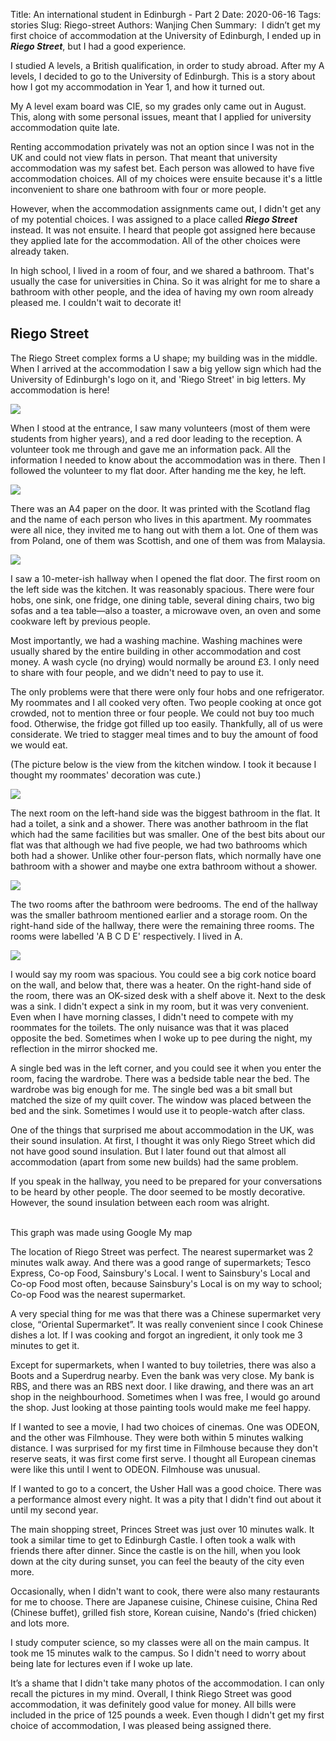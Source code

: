 Title: An international student in Edinburgh - Part 2
Date: 2020-06-16
Tags: stories
Slug: Riego-street
Authors: Wanjing Chen
Summary: <img src="/images/riego/riegostreet.jpg" alt="" class="headerimg"/> I didn’t get my first choice of accommodation at the University of Edinburgh, I ended up in ***Riego Street***, but I had a good experience.

I studied A levels, a British qualification, in order to study abroad. After my A levels, I decided to go to the University of Edinburgh. This is a story about how I got my accommodation in Year 1, and how it turned out.

My A level exam board was CIE, so my grades only came out in August. This, along with some personal issues, meant that I applied for university accommodation quite late.

Renting accommodation privately was not an option since I was not in the UK and could not view flats in person. That meant that university accommodation was my safest bet. Each person was allowed to have five accommodation choices. All of my choices were ensuite because it's a little inconvenient to share one bathroom with four or more people.

However, when the accommodation assignments came out, I didn't get any of my potential choices. I was assigned to a place called ***Riego Street*** instead. It was not ensuite. I heard that people got assigned here because they applied late for the accommodation. All of the other choices were already taken.

In high school, I lived in a room of four, and we shared a bathroom. That's usually the case for universities in China. So it was alright for me to share a bathroom with other people, and the idea of having my own room already pleased me. I couldn't wait to decorate it!

## Riego Street
The Riego Street complex forms a U shape; my building was in the middle. When I arrived at the accommodation I saw a big yellow sign which had the University of Edinburgh's logo on it, and 'Riego Street' in big letters. My accommodation is here!

![](/images/riego/riegostreet.jpg)

When I stood at the entrance, I saw many volunteers (most of them were students from higher years), and a red door leading to the reception. A volunteer took me through and gave me an information pack. All the information I needed to know about the accommodation was in there. Then I followed the volunteer to my flat door. After handing me the key, he left.

![](/images/riego/riegobuilding.jpg)

There was an A4 paper on the door. It was printed with the Scotland flag and the name of each person who lives in this apartment. My roommates were all nice, they invited me to hang out with them a lot. One of them was from Poland, one of them was Scottish, and one of them was from Malaysia.

![](/images/riego/flatdoorflag.jpg)

I saw a 10-meter-ish hallway when I opened the flat door. The first room on the left side was the kitchen. It was reasonably spacious. There were four hobs, one sink, one fridge, one dining table, several dining chairs, two big sofas and a tea table—also a toaster, a microwave oven, an oven and some cookware left by previous people.

Most importantly, we had a washing machine. Washing machines were usually shared by the entire building in other accommodation and cost money. A wash cycle (no drying) would normally be around £3. I only need to share with four people, and we didn't need to pay to use it.

The only problems were that there were only four hobs and one refrigerator. My roommates and I all cooked very often. Two people cooking at once got crowded, not to mention three or four people. We could not buy too much food. Otherwise, the fridge got filled up too easily. Thankfully, all of us were considerate. We tried to stagger meal times and to buy the amount of food we would eat.

(The picture below is the view from the kitchen window. I took it because I thought my roommates' decoration was cute.)

![](/images/riego/kitchenwindowoutside.jpg)

The next room on the left-hand side was the biggest bathroom in the flat. It had a toilet, a sink and a shower. There was another bathroom in the flat which had the same facilities but was smaller. One of the best bits about our flat was that although we had five people, we had two bathrooms which both had a shower. Unlike other four-person flats, which normally have one bathroom with a shower and maybe one extra bathroom without a shower.

![](/images/riego/riegoflatlayout.jpg)

The two rooms after the bathroom were bedrooms. The end of the hallway was the smaller bathroom mentioned earlier and a storage room. On the right-hand side of the hallway, there were the remaining three rooms. The rooms were labelled 'A B C D E' respectively. I lived in A.

![](/images/riego/riegobedroomlayout.jpg)

I would say my room was spacious. You could see a big cork notice board on the wall, and below that, there was a heater. On the right-hand side of the room, there was an OK-sized desk with a shelf above it. Next to the desk was a sink. I didn't expect a sink in my room, but it was very convenient. Even when I have morning classes, I didn't need to compete with my roommates for the toilets. The only nuisance was that it was placed opposite the bed. Sometimes when I woke up to pee during the night, my reflection in the mirror shocked me.

A single bed was in the left corner, and you could see it when you enter the room, facing the wardrobe. There was a bedside table near the bed. The wardrobe was big enough for me. The single bed was a bit small but matched the size of my quilt cover. The window was placed between the bed and the sink. Sometimes I would use it to people-watch after class.

One of the things that surprised me about accommodation in the UK, was their sound insulation. At first, I thought it was only Riego Street which did not have good sound insulation. But I later found out that almost all accommodation (apart from some new builds) had the same problem.

If you speak in the hallway, you need to be prepared for your conversations to be heard by other people. The door seemed to be mostly decorative. However, the sound insulation between each room was alright.

<img class="image">
  <img src="/images/riego/riegosurroundingsmap.png" alt="">
  <figcaption>This graph was made using Google My map</figcaption>
</img>

The location of Riego Street was perfect. The nearest supermarket was 2 minutes walk away. And there was a good range of supermarkets; Tesco Express, Co-op Food, Sainsbury's Local. I went to Sainsbury's Local and Co-op Food most often, because Sainsbury's Local is on my way to school; Co-op Food was the nearest supermarket.

A very special thing for me was that there was a Chinese supermarket very close, “Oriental Supermarket”. It was really convenient since I cook Chinese dishes a lot. If I was cooking and forgot an ingredient, it only took me 3 minutes to get it.

Except for supermarkets, when I wanted to buy toiletries, there was also a Boots and a Superdrug nearby. Even the bank was very close. My bank is RBS, and there was an RBS next door. I like drawing, and there was an art shop in the neighbourhood. Sometimes when I was free, I would go around the shop. Just looking at those painting tools would make me feel happy.

If I wanted to see a movie, I had two choices of cinemas. One was ODEON, and the other was Filmhouse. They were both within 5 minutes walking distance. I was surprised for my first time in Filmhouse because they don't reserve seats, it was first come first serve. I thought all European cinemas were like this until I went to ODEON. Filmhouse was unusual.

If I wanted to go to a concert, the Usher Hall was a good choice. There was a performance almost every night. It was a pity that I didn't find out about it until my second year.

The main shopping street, Princes Street was just over 10 minutes walk. It took a similar time to get to Edinburgh Castle. I often took a walk with friends there after dinner. Since the castle is on the hill, when you look down at the city during sunset, you can feel the beauty of the city even more.

Occasionally, when I didn't want to cook, there were also many restaurants for me to choose. There are Japanese cuisine, Chinese cuisine, China Red (Chinese buffet), grilled fish store, Korean cuisine, Nando's (fried chicken) and lots more.

I study computer science, so my classes were all on the main campus. It took me 15 minutes walk to the campus. So I didn't need to worry about being late for lectures even if I woke up late.

It’s a shame that I didn't take many photos of the accommodation. I can only recall the pictures in my mind. Overall, I think Riego Street was good accommodation, it was definitely good value for money. All bills were included in the price of 125 pounds a week. Even though I didn't get my first choice of accommodation, I was pleased being assigned there.
